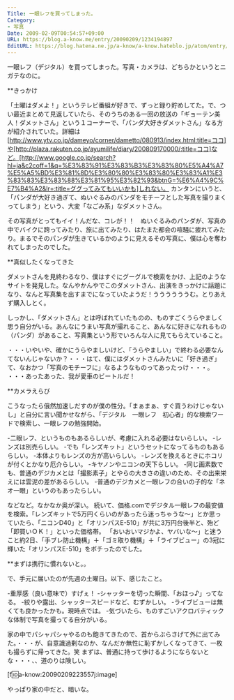 ```yaml
---
Title: 一眼レフを買ってしまった。
Category:
- 写真
Date: 2009-02-09T00:54:57+09:00
URL: https://blog.a-know.me/entry/20090209/1234194897
EditURL: https://blog.hatena.ne.jp/a-know/a-know.hateblo.jp/atom/entry/12921228815727980138
---
```



一眼レフ（デジタル）を買ってしまった。写真・カメラは、どちらかというとニガテなのに。


**きっかけ

「土曜はダメよ！」というテレビ番組が好きで、ずっと録り貯めしてた。で、つい最近まとめて見返していたら、そのうちのある一回の放送の「ギョーテン美人！ダメットさん」という１コーナーで、「パンダ大好きダメットさん」なる方が紹介されていた。詳細は[http://www.ytv.co.jp/dameyo/corner/dametto/080913/index.html:title=ココ]や[http://plaza.rakuten.co.jp/ayumilife/diary/200809170000/:title=ココ]など。[http://www.google.co.jp/search?hl=ja&c2coff=1&q=%E3%83%91%E3%83%B3%E3%83%80%E5%A4%A7%E5%A5%BD%E3%81%8D%E3%80%80%E3%83%80%E3%83%A1%E3%83%83%E3%83%88%E3%81%95%E3%82%93&btnG=%E6%A4%9C%E7%B4%A2&lr=:title=ググってみてもいいかも]しれない。
カンタンにいうと、「パンダが大好き過ぎて、ぬいぐるみのパンダをモチーフとした写真を撮りまくってしまう」という、大変「なごみ系」なダメットさん。

その写真がとってもイイ！んだな、コレが！！　ぬいぐるみのパンダが、写真の中でバイクに跨ってみたり、旅に出てみたり、はたまた都会の喧騒に疲れてみたり。まるでそのパンダが生きているかのように見えるその写真に、僕は心を奪われてしまったのでした。


**真似したくなってきた

ダメットさんを見終わるなり、僕はすぐにグーグルで検索をかけ、上記のようなサイトを発見した。なんやかんやでこのダメットさん、出演をきっかけに話題になり、なんと写真集を出すまでになっていたようだ！ううううううむ。とりあえず購入しとく。

しっかし、「ダメットさん」とは呼ばれていたものの、ものすごくうらやましく思う自分がいる。あんなにうまい写真が撮れること、あんなに好きになれるもの（パンダ）があること、写真集という形でいろんな人に見てもらえていること。

・・・いやいや、確かにうらやましいけど、「うらやましい」で終わる必要なんてないんじゃないか？・・・はて、僕にはダメットさんみたいに「好き過ぎ」て、なおかつ「写真のモチーフに」なるようなものってあったっけ・・・。
・・・あったあった、我が愛車のビートルだ！


**カメラえらび

こうなったら俄然加速しだすのが僕の性分。「まぁまぁ、すぐ買うわけじゃないし」と自分に言い聞かせながら、「デジタル　一眼レフ　初心者」的な検索ワードで検索し、一眼レフの勉強開始。

-二眼レフ、というものもあるらしいが、考慮に入れる必要はないらしい。
-レンズは別売らしい。
-でも「レンズキット」というセットになってるものもあるらしい。
-本体よりもレンズの方が高いらしい。
-レンズを換えるときにホコリが付くとかなり厄介らしい。
-キヤノンやニコンの天下らしい。
-同じ画素数でも、普通のデジカメとは「撮影素子」とやらの大きさの違いのため、その出来栄えには雲泥の差があるらしい。
-普通のデジカメと一眼レフの合いの子的な「ネオ一眼」というのもあったらしい。

などなど。なかなか奥が深い。
続いて、価格.comでデジタル一眼レフの最安値を検索。「レンズキットで5万円くらいのがあったら迷っちゃうな〜」とか思っていたら、「ニコンD40」と「オリンパスE-510」が共に3万円台後半と、殆ど「即買いＯＫ！」といった価格帯。
「おいおいマジかよ、ヤバいな〜」と迷うこと約2日、「手ブレ防止機構」＋「ゴミ取り機構」＋「ライブビュー」の3冠に輝いた「オリンパスE-510」をポチったのでした。


**まずは携行に慣れないと。。

で、手元に届いたのが先週の土曜日。以下、感じたこと。

-重厚感（良い意味で）すげぇ！
-シャッターを切った瞬間、「おほっ♪」ってなる。
-絞りや露出、シャッタースピードなど、むずかしい。
-ライブビューは無くても良かったかも。現時点では。
-気づいたら、ものすごいアクロバティックな体制で写真を撮ってる自分がいる。

家の中でパシャパシャやるのも飽きてきたので、首からぶらさげて外に出てみた。・・・が、自意識過剰なのか、なんだか無性に恥ずかしくなってきて、一枚も撮らずに帰ってきた。笑
まずは、普通に持って歩けるようにならないとな・・・、、道のりは険しい。



[f:id:a-know:20090209223557j:image]


やっぱり家の中だと、暗いな。
